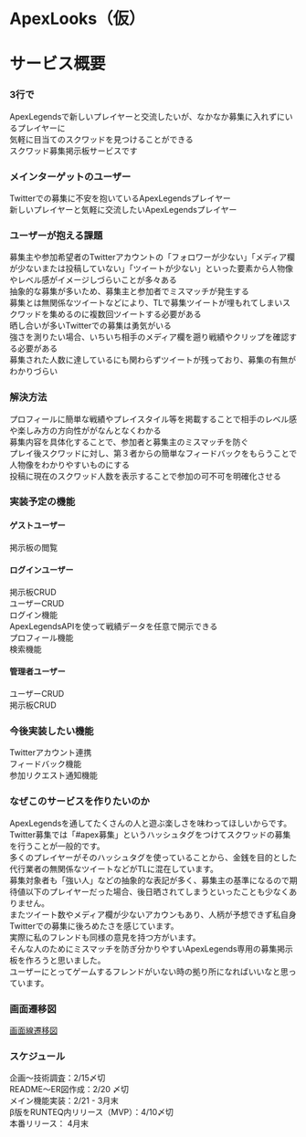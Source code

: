 # ApexLooks（仮）
# サービス概要
### 3行で
ApexLegendsで新しいプレイヤーと交流したいが、なかなか募集に入れずにいるプレイヤーに  
気軽に目当てのスクワッドを見つけることができる  
スクワッド募集掲示板サービスです  
### メインターゲットのユーザー
Twitterでの募集に不安を抱いているApexLegendsプレイヤー  
新しいプレイヤーと気軽に交流したいApexLegendsプレイヤー  
### ユーザーが抱える課題
募集主や参加希望者のTwitterアカウントの「フォロワーが少ない」「メディア欄が少ないまたは投稿していない」「ツイートが少ない」といった要素から人物像やレベル感がイメージしづらいことが多々ある  
抽象的な募集が多いため、募集主と参加者でミスマッチが発生する  
募集とは無関係なツイートなどにより、TLで募集ツイートが埋もれてしまいスクワッドを集めるのに複数回ツイートする必要がある  
晒し合いが多いTwitterでの募集は勇気がいる  
強さを測りたい場合、いちいち相手のメディア欄を遡り戦績やクリップを確認する必要がある  
募集された人数に達しているにも関わらずツイートが残っており、募集の有無がわかりづらい  
### 解決方法
プロフィールに簡単な戦績やプレイスタイル等を掲載することで相手のレベル感や楽しみ方の方向性ががなんとなくわかる  
募集内容を具体化することで、参加者と募集主のミスマッチを防ぐ  
プレイ後スクワッドに対し、第３者からの簡単なフィードバックをもらうことで人物像をわかりやすいものにする  
投稿に現在のスクワッド人数を表示することで参加の可不可を明確化させる  
### 実装予定の機能
#### ゲストユーザー
掲示板の閲覧  
#### ログインユーザー
掲示板CRUD  
ユーザーCRUD  
ログイン機能  
ApexLegendsAPIを使って戦績データを任意で開示できる  
プロフィール機能  
検索機能  
#### 管理者ユーザー
ユーザーCRUD  
掲示板CRUD  
### 今後実装したい機能
Twitterアカウント連携  
フィードバック機能  
参加リクエスト通知機能  
### なぜこのサービスを作りたいのか
ApexLegendsを通してたくさんの人と遊ぶ楽しさを味わってほしいからです。  
Twitter募集では「#apex募集」というハッシュタグをつけてスクワッドの募集を行うことが一般的です。  
多くのプレイヤーがそのハッシュタグを使っていることから、金銭を目的とした代行業者の無関係なツイートなどがTLに混在しています。  
募集対象者も「強い人」などの抽象的な表記が多く、募集主の基準になるので期待値以下のプレイヤーだった場合、後日晒されてしまうといったことも少なくありません。  
またツイート数やメディア欄が少ないアカウンもあり、人柄が予想できず私自身Twitterでの募集に後ろめたさを感じています。  
実際に私のフレンドも同様の意見を持つ方がいます。  
そんな人のためにミスマッチを防ぎ分かりやすいApexLegends専用の募集掲示板を作ろうと思いました。  
ユーザーにとってゲームするフレンドがいない時の拠り所になればいいなと思っています。  
### 画面遷移図
[画面線遷移図](https://www.figma.com/file/e7kNIMUHonHBqazTmlwWQQ/Apex-Looks?node-id=18%3A186)
### スケジュール
企画〜技術調査：2/15〆切  
README〜ER図作成：2/20 〆切  
メイン機能実装：2/21 - 3月末  
β版をRUNTEQ内リリース（MVP）：4/10〆切  
本番リリース： 4月末  

